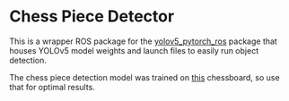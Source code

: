 # Chess Piece Detector

This is a wrapper ROS package for the [yolov5_pytorch_ros](https://github.com/raghavauppuluri13/yolov5_pytorch_ros) package that houses YOLOv5 model weights and launch files to easily run object detection.

The chess piece detection model was trained on [this](https://www.amazon.com/Chess-Armory-Wooden-Interior-Storage/dp/B01256V578/ref=sr_1_29?dchild=1&keywords=chessboard&qid=1625791438&sr=8-29) chessboard, so use that for optimal results. 
